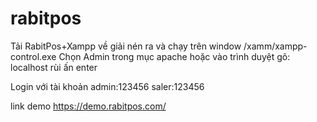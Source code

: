 # rabitpos
Tải RabitPos+Xampp về giải nén ra và chạy trên window /xamm/xampp-control.exe
Chọn Admin trong mục apache hoặc vào trình duyệt gõ: localhost rùi ấn enter

Login với tài khoản 
admin:123456
saler:123456

link demo
https://demo.rabitpos.com/
